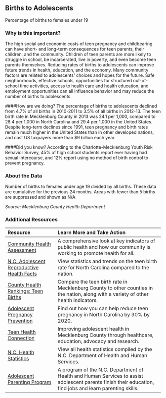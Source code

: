 ## Births to Adolescents
Percentage of births to females under 19

### Why is this important?
The high social and economic costs of teen pregnancy and childbearing can have short- and long-term consequences for teen parents, their children, and the community. Children of teen parents are more likely to struggle in school, be incarcerated, live in poverty, and even become teen parents themselves. Reducing rates of births to adolescents can improve future trends in health, education, and the economy. Many community factors are related to adolescents' choices and hopes for the future. Safe neighborhoods, effective schools, opportunities for structured out-of-school time activities, access to health care and health education, and employment opportunities can all influence behavior and may reduce the number of births to adolescents.

####How are we doing?
The percentage of births to adolescents declined from 4.7% of all births in 2010-2011 to 3.5% of all births in 2012-13. The teen birth rate in Mecklenburg County in 2013 was 24.1 per 1,000, compared to 28.4 per 1,000 in North Carolina and 29.4 per 1,000 in the United States. Despite long-term declines since 1991, teen pregnancy and birth rates remain much higher in the United States than in other developed nations, and cost US taxpayers more than $9 billion each year.

####Did you know?
According to the Charlotte-Mecklenburg Youth Risk Behavior Survey, 45% of high school students report ever having had sexual intercourse, and 12% report using no method of birth control to prevent pregnancy.
  
### About the Data
Number of births to females under age 19 divided by all births. These data are cumulative for the previous 24 months. Areas with fewer than 5 births are suppressed and shown as N/A.
 
_Source: Mecklenburg County Health Department_

### Additional Resources
| Resource | Learn More and Take Action | 
|:--- | :--- |
|[Community Health Assessment](http://charmeck.org/mecklenburg/county/HealthDepartment/HealthStatistics/Pages/default.aspx)| A comprehensive look at key indicators of public health and how our community is working to promote health for all.
|[N.C. Adolescent Reproductive Health Facts](http://www.hhs.gov/ash/oah/adolescent-health-topics/reproductive-health/states/nc.html#footnote-2) |View statistics and trends on the teen birth rate for North Carolina compared to the nation.
|[County Health Rankings: Teen Births](http://www.countyhealthrankings.org/app/north-carolina/2014/measure/factors/14/map) |Compare the teen birth rate in Mecklenburg County to other counties in the nation, along with a variety of other health indicators.
|[Adolescent Pregnancy Prevention](http://www.appcnc.org/)| Find out how you can help reduce teen pregnancy in North Carolina by 30% by 2020.
|[Teen Health Connection]( http://www.teenhealthconnection.org/)|Improving adolescent health in Mecklenburg County through healthcare, education, advocacy and research.
|[N.C. Health Statistics](http://www.ncdhhs.gov/factsandfigures/topics.htm)| View all health statistics compiled by the N.C. Department of Health and Human Services.
|[Adolescent Parenting Program](http://www.teenpregnancy.ncdhhs.gov/app.htm)| A program of the N.C. Department of Health and Human Services to assist adolescent parents finish their education, find jobs and learn parenting skills.
